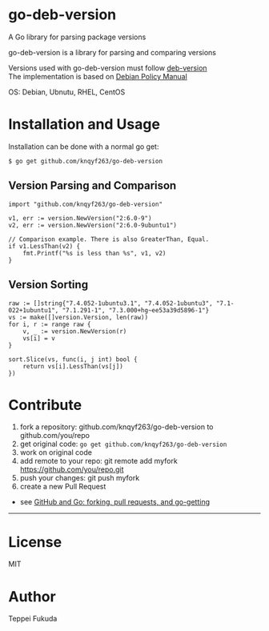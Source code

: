 # go-deb-version
A Go library for parsing package versions

go-deb-version is a library for parsing and comparing versions

Versions used with go-deb-version must follow [deb-version](http://man.he.net/man5/deb-version)  
The implementation is based on [Debian Policy Manual](https://www.debian.org/doc/debian-policy/ch-controlfields.html#s-f-Version)

OS: Debian, Ubnutu, RHEL, CentOS 

# Installation and Usage

Installation can be done with a normal go get:

```
$ go get github.com/knqyf263/go-deb-version
```

## Version Parsing and Comparison

```
import "github.com/knqyf263/go-deb-version"

v1, err := version.NewVersion("2:6.0-9")
v2, err := version.NewVersion("2:6.0-9ubuntu1")

// Comparison example. There is also GreaterThan, Equal.
if v1.LessThan(v2) {
    fmt.Printf("%s is less than %s", v1, v2)
}
```

## Version Sorting

```
raw := []string{"7.4.052-1ubuntu3.1", "7.4.052-1ubuntu3", "7.1-022+1ubuntu1", "7.1.291-1", "7.3.000+hg~ee53a39d5896-1"}
vs := make([]version.Version, len(raw))
for i, r := range raw {
	v, _ := version.NewVersion(r)
	vs[i] = v
}

sort.Slice(vs, func(i, j int) bool {
	return vs[i].LessThan(vs[j])
})
```

# Contribute

1. fork a repository: github.com/knqyf263/go-deb-version to github.com/you/repo
2. get original code: `go get github.com/knqyf263/go-deb-version`
3. work on original code
4. add remote to your repo: git remote add myfork https://github.com/you/repo.git
5. push your changes: git push myfork
6. create a new Pull Request

- see [GitHub and Go: forking, pull requests, and go-getting](http://blog.campoy.cat/2014/03/github-and-go-forking-pull-requests-and.html)

----

# License
MIT

# Author
Teppei Fukuda